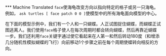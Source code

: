 ﻿*** Machine Translated
`face`使海龟改变方向以指向特定的格子或另一只海龟。例如， `ask turtles [ face patch 0 0 ]`使模型中的所有海龟面向模型的中心。

在下面的模型示例中，我们有一个人和一只蝴蝶。人正试图捉住蝴蝶，而蝴蝶正试图逃离人。我们使用`face`格子使人在每次周期时都会转向蝴蝶，然后再靠近蝴蝶一步。我们还利用`face`关键字通过使它看起来在人第一和然后转动180度（和增添几分随机性模拟蝴蝶的飞行）向前移动1个步骤之前在每个周期使蝶转向相反的方向。